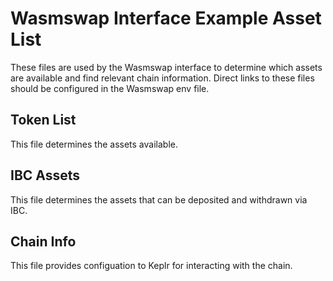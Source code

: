 # Wasmswap Interface Example Asset List

These files are used by the Wasmswap interface to determine which assets are available and find relevant chain information. Direct links to these files should be configured in the Wasmswap env file.

## Token List

This file determines the assets available.

## IBC Assets

This file determines the assets that can be deposited and withdrawn via IBC.

## Chain Info

This file provides configuation to Keplr for interacting with the chain.
